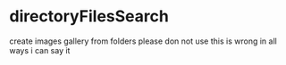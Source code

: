 # directoryFilesSearch
create images gallery from folders
please don not use this is wrong in all ways i can say it
